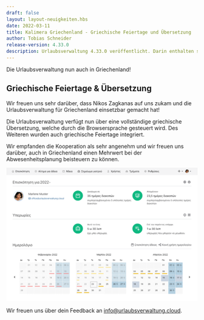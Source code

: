 ```yaml
---
draft: false
layout: layout-neuigkeiten.hbs
date: 2022-03-11
title: Kalimera Griechenland - Griechische Feiertage und Übersetzung
author: Tobias Schneider
release-version: 4.33.0
description: Urlaubsverwaltung 4.33.0 veröffentlicht. Darin enthalten sind griechische Feiertage und Übersetzung.
---
```


Die Urlaubsverwaltung nun auch in Griechenland!

<!-- more -->

## Griechische Feiertage & Übersetzung

Wir freuen uns sehr darüber, dass Nikos Zagkanas auf uns zukam und die Urlaubsverwaltung für Griechenland einsetzbar gemacht hat!

Die Urlaubsverwaltung verfügt nun über eine vollständige griechische Übersetzung, welche durch die Browsersprache gesteuert wird. Des Weiteren wurden auch griechische Feiertage integriert.

Wir empfanden die Kooperation als sehr angenehm und wir freuen uns darüber, auch in Griechenland einen Mehrwert bei der Abwesenheitsplanung beisteuern zu können.

<picture>
    <source srcset="greek.avif" type="image/avif" />
    <source srcset="greek.webp" type="image/webp" />
    <img
      src="greek.png"
      alt="Urlaubsverwaltung auf griechisch"
      decoding="async"
      loading="lazy"
      class="rounded-lg"
    />
</picture>

<br/>

Wir freuen uns über dein Feedback an <a href="mailto:info@urlaubsverwaltung.cloud?subject=Feedback">info@urlaubsverwaltung.cloud</a>.
